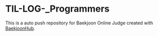 # TIL-LOG-_Programmers
This is a auto push repository for Baekjoon Online Judge created with [BaekjoonHub](https://github.com/BaekjoonHub/BaekjoonHub).
